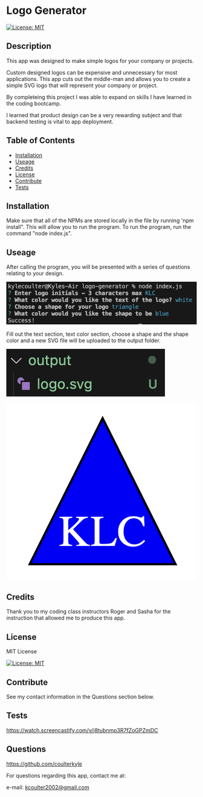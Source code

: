 # Logo Generator

[![License: MIT](https://img.shields.io/badge/License-MIT-yellow.svg)](https://opensource.org/licenses/MIT)

## Description

This app was designed to make simple logos for your company or projects.

Custom designed logos can be expensive and unnecessary for most applications. This app cuts out the middle-man and allows you to create a simple SVG logo that will represent your company or project.

By completeing this project I was able to expand on skills I have learned in the coding bootcamp.

I learned that product design can be a very rewarding subject and that backend testing is vital to app deployment.

## Table of Contents

- [Installation](#Installation)
- [Useage](#Useage)
- [Credits](#Credits)
- [License](#License)
- [Contribute](#Contribute)
- [Tests](#Tests)


## Installation

Make sure that all of the NPMs are stored locally in the file by running 'npm install". This will allow you to run the program. To run the program, run the command "node index.js".

## Useage

After calling the program, you will be presented with a series of questions relating to your design. 

![Questions](./screenshots/questions.png)

Fill out the text section, text color section, choose a shape and the shape color and a new SVG file will be uploaded to the output folder.

![output](./screenshots/output.png)

![example](./screenshots/exampleoutput.png)


## Credits

Thank you to my coding class instructors Roger and Sasha for the instruction that allowed me to produce this app.

## License

MIT License

[![License: MIT](https://img.shields.io/badge/License-MIT-yellow.svg)](https://opensource.org/licenses/MIT)


## Contribute

See my contact information in the Questions section below. 

## Tests

https://watch.screencastify.com/v/j8tubnmp3R7fZoGPZmDC

## Questions

https://github.com/coulterkyle

For questions regarding this app, contact me at:

e-mail: kcoulter2002@gmail.com
